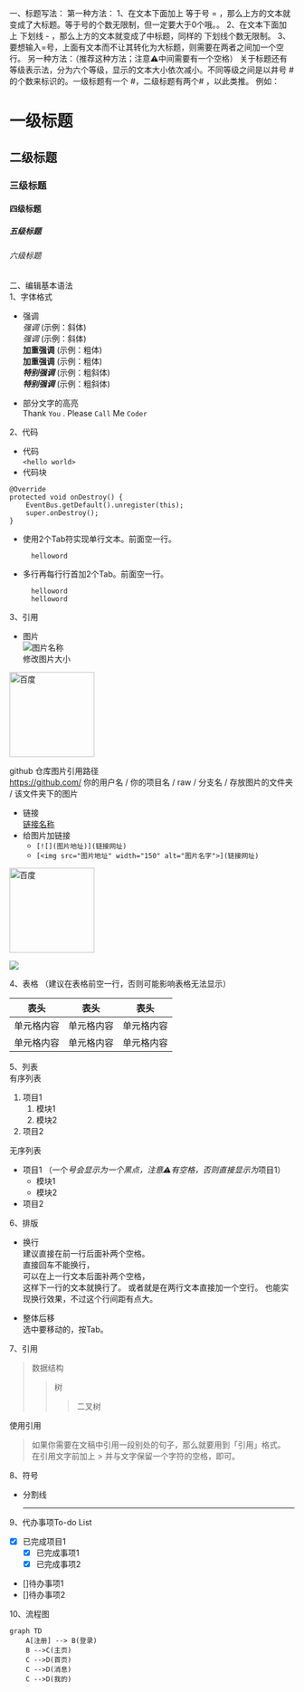 一、标题写法：
第一种方法：
1、在文本下面加上 等于号 = ，那么上方的文本就变成了大标题。等于号的个数无限制，但一定要大于0个哦。。
2、在文本下面加上 下划线 - ，那么上方的文本就变成了中标题，同样的 下划线个数无限制。
3、要想输入=号，上面有文本而不让其转化为大标题，则需要在两者之间加一个空行。
另一种方法：（推荐这种方法；注意⚠️中间需要有一个空格）
关于标题还有等级表示法，分为六个等级，显示的文本大小依次减小。不同等级之间是以井号  #  的个数来标识的。一级标题有一个 #，二级标题有两个# ，以此类推。
例如：
# 一级标题  
## 二级标题  
### 三级标题  
#### 四级标题  
##### 五级标题  
###### 六级标题 
二、编辑基本语法  
1、字体格式
* 强调  
*强调*  (示例：斜体)  
 _强调_  (示例：斜体)  
**加重强调**  (示例：粗体)  
 __加重强调__ (示例：粗体)  
***特别强调*** (示例：粗斜体)  
___特别强调___  (示例：粗斜体)  

* 部分文字的高亮  
Thank `You` . Please `Call` Me `Coder`  

2、代码  
* 代码  
`<hello world>`  
* 代码块  
```
@Override
protected void onDestroy() {
    EventBus.getDefault().unregister(this);
    super.onDestroy();
}
```  

* 使用2个Tab符实现单行文本。前面空一行。

        helloword
    
* 多行再每行行首加2个Tab。前面空一行。

        helloword
        helloword
        
3、引用
* 图片  
![图片名称](https://www.baidu.com/img/bd_logo1.png)  
修改图片大小  
<img src="https://www.baidu.com/img/bd_logo1.png" width="150" alt="百度">  

github 仓库图片引用路径  
https://github.com/ 你的用户名 / 你的项目名 / raw / 分支名 / 存放图片的文件夹 / 该文件夹下的图片

* 链接  
[链接名称](https://www.baidu.com/)
* 给图片加链接  
    * `[![](图片地址)](链接网址)`  
    * `[<img src="图片地址" width="150" alt="图片名字">](链接网址)`  
    
[<img src="https://www.baidu.com/img/bd_logo1.png" width="150" alt="百度">](http://baidu.com)  

[![](https://ss0.baidu.com/6ONWsjip0QIZ8tyhnq/it/u=2920084749,2018893236&fm=58&s=39C718720E8EBE011B398BAC0300F024&bpow=121&bpoh=75)](http://baidu.com)  

4、表格 （建议在表格前空一行，否则可能影响表格无法显示）
 
 表头  | 表头  | 表头
 ---- | ----- | ------  
 单元格内容  | 单元格内容 | 单元格内容 
 单元格内容  | 单元格内容 | 单元格内容  
 

5、列表   
有序列表  
1. 项目1
    1. 模块1
    2. 模块2
2. 项目2 

无序列表
* 项目1 （一个*号会显示为一个黑点，注意⚠️有空格，否则直接显示为*项目1） 
    * 模块1
    * 模块2
* 项目2
 
6、排版  
* 换行  
建议直接在前一行后面补两个空格。  
直接回车不能换行，  
可以在上一行文本后面补两个空格，  
这样下一行的文本就换行了。
或者就是在两行文本直接加一个空行。
也能实现换行效果，不过这个行间距有点大。  

* 整体后移  
选中要移动的，按Tab。

 
7、引用
>数据结构  
>>树  
>>>二叉树

使用引用
> 如果你需要在文稿中引用一段别处的句子，那么就要用到「引用」格式。  
在引用文字前加上 > 并与文字保留一个字符的空格，即可。

8、符号
* 分割线
    ***

9、代办事项To-do List

- [x] 已完成项目1
  - [x] 已完成事项1
  - [x] 已完成事项2
- []待办事项1
- []待办事项2

10、流程图

```
graph TD
    A[注册] --> B(登录)
    B -->C(主页)
    C -->D(首页)
    C -->D(消息)
    C -->D(我的)
```